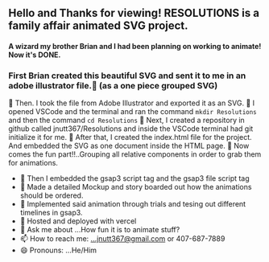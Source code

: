 ## Hello and Thanks for viewing! RESOLUTIONS is a family affair animated SVG project.

#### A wizard my brother Brian and I had been planning on working to animate! Now it's DONE.
### First Brian created this beautiful SVG and sent it to me in an adobe illustrator file.🌱 (as a one piece grouped SVG)
🌱  Then. I took the file from Adobe Illustrator and exported it as an SVG. 
🌱  I opened VSCode and the terminal and ran the command `mkdir Resolutions` and then the command `cd Resolutions`
🌱  Next, I created a repository in github called jnutt367/Resolutions and inside the VSCode terminal had git initialize it for me.
🌱  After that, I created the index.html file for the project. And embedded the SVG as one document inside the HTML page.
🌱  Now comes the fun part!!..Grouping all relative components in order to grab them for animations.
- 🌱 Then I embedded the gsap3 script tag and the gsap3 file script tag
- 🌱 Made a detailed Mockup and story boarded out how the animations should be ordered. 
- 🌱 Implemented said animation through trials and tesing out different timelines in gsap3.
- 🌱 Hosted and deployed with vercel
- 💬 Ask me about ...How fun it is to animate stuff?
- 📫 How to reach me: ...jnutt367@gmail.com or 407-687-7889
- 😄 Pronouns: ...He/Him
